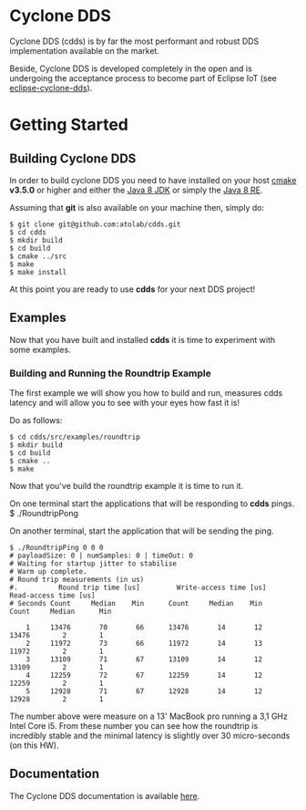 # Cyclone DDS

Cyclone DDS (cdds) is by far the most performant and robust DDS implementation available on the market. 

Beside, Cyclone DDS is developed completely in the open and is undergoing the acceptance process to become part of Eclipse IoT (see  [eclipse-cyclone-dds](https://projects.eclipse.org/proposals/eclipse-cyclone-dds)).


# Getting Started
## Building Cyclone DDS

In order to build cyclone DDS you need to have installed on your host [cmake](https://cmake.org) **v3.5.0** or higher and either the [Java 8 JDK](http://www.oracle.com/technetwork/java/javase/downloads/jdk8-downloads-2133151.html) or simply the [Java 8 RE](http://www.oracle.com/technetwork/java/javase/downloads/server-jre8-downloads-2133154.html).

Assuming that **git** is also available on your machine then, simply do:

    $ git clone git@github.com:atolab/cdds.git
    $ cd cdds
    $ mkdir build
    $ cd build
    $ cmake ../src
    $ make
    $ make install

At this point you are ready to use **cdds** for your next DDS project!
 

## Examples
Now that you have built and installed **cdds** it is time to experiment with some examples.

### Building and Running the Roundtrip Example
The first example we will show you how to build and run, measures cdds latency and will allow you to see with your eyes how fast it is!

Do as follows:

    $ cd cdds/src/examples/roundtrip
    $ mkdir build
    $ cd build
    $ cmake ..
    $ make
    
Now that you've build the roundtrip example it is time to run it. 

On one terminal start the applications that will be responding to **cdds** pings.
    $ ./RoundtripPong

On another terminal, start the application that will be sending the ping.
    
    $ ./RoundtripPing 0 0 0 
    # payloadSize: 0 | numSamples: 0 | timeOut: 0
    # Waiting for startup jitter to stabilise
    # Warm up complete.
    # Round trip measurements (in us)
    #.          Round trip time [us]         Write-access time [us]      Read-access time [us]
    # Seconds Count     Median    Min      Count     Median    Min     Count     Median      Min
    
        1     13476       70       66      13476       14       12      13476        2        1
        2     11972       73       66      11972       14       13      11972        2        1
        3     13109       71       67      13109       14       12      13109        2        1
        4     12259       72       67      12259       14       12      12259        2        1
        5     12928       71       67      12928       14       12      12928        2        1

The number above were measure on a 13' MacBook pro running a 3,1 GHz Intel Core i5. From these number you can see how the roundtrip is incredibly stable and the minimal latency is slightly over 30 micro-seconds (on this HW).

## Documentation
The Cyclone DDS documentation is available [here](http://cdds.io/docs).
